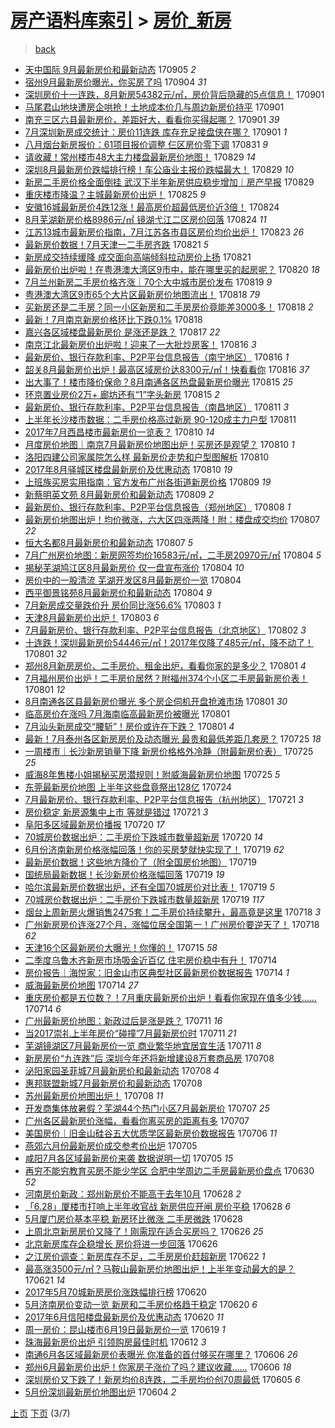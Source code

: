 [房产语料库索引](../../README.md)  > [房价_新房](房价_新房.md)
====
> [back](../README.md)

- [天中国际 9月最新房价和最新动态](http://jkwz.applinzi.com/ittc/7009742814064411665.html#%E5%A4%A9%E4%B8%AD%E5%9B%BD%E9%99%85+9%E6%9C%88%E6%9C%80%E6%96%B0%E6%88%BF%E4%BB%B7%E5%92%8C%E6%9C%80%E6%96%B0%E5%8A%A8%E6%80%81) 170905 *2* 
- [宿州9月最新房价曝光，你买房了吗](http://jkwz.applinzi.com/ittc/7009540844292670480.html#%E5%AE%BF%E5%B7%9E9%E6%9C%88%E6%9C%80%E6%96%B0%E6%88%BF%E4%BB%B7%E6%9B%9D%E5%85%89%EF%BC%8C%E4%BD%A0%E4%B9%B0%E6%88%BF%E4%BA%86%E5%90%97) 170904 *31* 
- [深圳房价十一连跌，8月新房54382元/㎡，房价背后隐藏的5点信息！](http://jkwz.applinzi.com/ittc/7008388348316746769.html#%E6%B7%B1%E5%9C%B3%E6%88%BF%E4%BB%B7%E5%8D%81%E4%B8%80%E8%BF%9E%E8%B7%8C%EF%BC%8C8%E6%9C%88%E6%96%B0%E6%88%BF54382%E5%85%83%2F%E3%8E%A1%EF%BC%8C%E6%88%BF%E4%BB%B7%E8%83%8C%E5%90%8E%E9%9A%90%E8%97%8F%E7%9A%845%E7%82%B9%E4%BF%A1%E6%81%AF%EF%BC%81) 170901  
- [马尾君山地块遭房企哄抢！土地成本价几与周边新房价持平](http://jkwz.applinzi.com/ittc/7008369873292624912.html#%E9%A9%AC%E5%B0%BE%E5%90%9B%E5%B1%B1%E5%9C%B0%E5%9D%97%E9%81%AD%E6%88%BF%E4%BC%81%E5%93%84%E6%8A%A2%EF%BC%81%E5%9C%9F%E5%9C%B0%E6%88%90%E6%9C%AC%E4%BB%B7%E5%87%A0%E4%B8%8E%E5%91%A8%E8%BE%B9%E6%96%B0%E6%88%BF%E4%BB%B7%E6%8C%81%E5%B9%B3) 170901  
- [南充三区六县最新房价，差距好大，看看你买得起哪？](http://jkwz.applinzi.com/ittc/7008290494847910929.html#%E5%8D%97%E5%85%85%E4%B8%89%E5%8C%BA%E5%85%AD%E5%8E%BF%E6%9C%80%E6%96%B0%E6%88%BF%E4%BB%B7%EF%BC%8C%E5%B7%AE%E8%B7%9D%E5%A5%BD%E5%A4%A7%EF%BC%8C%E7%9C%8B%E7%9C%8B%E4%BD%A0%E4%B9%B0%E5%BE%97%E8%B5%B7%E5%93%AA%EF%BC%9F) 170901 *39* 
- [7月深圳新房成交统计：房价11连跌 库存充足接盘侠在哪？](http://jkwz.applinzi.com/ittc/7008282229506311185.html#7%E6%9C%88%E6%B7%B1%E5%9C%B3%E6%96%B0%E6%88%BF%E6%88%90%E4%BA%A4%E7%BB%9F%E8%AE%A1%EF%BC%9A%E6%88%BF%E4%BB%B711%E8%BF%9E%E8%B7%8C+%E5%BA%93%E5%AD%98%E5%85%85%E8%B6%B3%E6%8E%A5%E7%9B%98%E4%BE%A0%E5%9C%A8%E5%93%AA%EF%BC%9F) 170901 *1* 
- [八月烟台新房报价：61项目报价调整 仨区房价零下调](http://jkwz.applinzi.com/ittc/7007964546093024273.html#%E5%85%AB%E6%9C%88%E7%83%9F%E5%8F%B0%E6%96%B0%E6%88%BF%E6%8A%A5%E4%BB%B7%EF%BC%9A61%E9%A1%B9%E7%9B%AE%E6%8A%A5%E4%BB%B7%E8%B0%83%E6%95%B4+%E4%BB%A8%E5%8C%BA%E6%88%BF%E4%BB%B7%E9%9B%B6%E4%B8%8B%E8%B0%83) 170831 *9* 
- [请收藏！常州楼市48大主力楼盘最新房价地图！](http://jkwz.applinzi.com/ittc/7007254223102936080.html#%E8%AF%B7%E6%94%B6%E8%97%8F%EF%BC%81%E5%B8%B8%E5%B7%9E%E6%A5%BC%E5%B8%8248%E5%A4%A7%E4%B8%BB%E5%8A%9B%E6%A5%BC%E7%9B%98%E6%9C%80%E6%96%B0%E6%88%BF%E4%BB%B7%E5%9C%B0%E5%9B%BE%EF%BC%81) 170829 *14* 
- [深圳8月最新房价跌幅排行榜！车公庙业主报价跌幅最大！](http://jkwz.applinzi.com/ittc/7007254761487991824.html#%E6%B7%B1%E5%9C%B38%E6%9C%88%E6%9C%80%E6%96%B0%E6%88%BF%E4%BB%B7%E8%B7%8C%E5%B9%85%E6%8E%92%E8%A1%8C%E6%A6%9C%EF%BC%81%E8%BD%A6%E5%85%AC%E5%BA%99%E4%B8%9A%E4%B8%BB%E6%8A%A5%E4%BB%B7%E8%B7%8C%E5%B9%85%E6%9C%80%E5%A4%A7%EF%BC%81) 170829 *10* 
- [新房二手房价格全面倒挂 武汉下半年新房供应稳步增加｜房产早报](http://jkwz.applinzi.com/ittc/7007157858603631632.html#%E6%96%B0%E6%88%BF%E4%BA%8C%E6%89%8B%E6%88%BF%E4%BB%B7%E6%A0%BC%E5%85%A8%E9%9D%A2%E5%80%92%E6%8C%82+%E6%AD%A6%E6%B1%89%E4%B8%8B%E5%8D%8A%E5%B9%B4%E6%96%B0%E6%88%BF%E4%BE%9B%E5%BA%94%E7%A8%B3%E6%AD%A5%E5%A2%9E%E5%8A%A0%EF%BD%9C%E6%88%BF%E4%BA%A7%E6%97%A9%E6%8A%A5) 170829  
- [重庆楼市降温？主城最新房价出炉！](http://jkwz.applinzi.com/ittc/7005523242910221328.html#%E9%87%8D%E5%BA%86%E6%A5%BC%E5%B8%82%E9%99%8D%E6%B8%A9%EF%BC%9F%E4%B8%BB%E5%9F%8E%E6%9C%80%E6%96%B0%E6%88%BF%E4%BB%B7%E5%87%BA%E7%82%89%EF%BC%81) 170825 *9* 
- [安徽16城最新房价4跌12涨！最高房价超最低房价近3倍！](http://jkwz.applinzi.com/ittc/7005305619245188112.html#%E5%AE%89%E5%BE%BD16%E5%9F%8E%E6%9C%80%E6%96%B0%E6%88%BF%E4%BB%B74%E8%B7%8C12%E6%B6%A8%EF%BC%81%E6%9C%80%E9%AB%98%E6%88%BF%E4%BB%B7%E8%B6%85%E6%9C%80%E4%BD%8E%E6%88%BF%E4%BB%B7%E8%BF%913%E5%80%8D%EF%BC%81) 170824  
- [8月芜湖新房价格8986元/㎡ 镜湖弋江二区房价回落](http://jkwz.applinzi.com/ittc/7005294790328189968.html#8%E6%9C%88%E8%8A%9C%E6%B9%96%E6%96%B0%E6%88%BF%E4%BB%B7%E6%A0%BC8986%E5%85%83%2F%E3%8E%A1+%E9%95%9C%E6%B9%96%E5%BC%8B%E6%B1%9F%E4%BA%8C%E5%8C%BA%E6%88%BF%E4%BB%B7%E5%9B%9E%E8%90%BD) 170824 *11* 
- [江苏13城市最新房价指南，7月江苏各市县区房价均价出炉！](http://jkwz.applinzi.com/ittc/7005073289960227856.html#%E6%B1%9F%E8%8B%8F13%E5%9F%8E%E5%B8%82%E6%9C%80%E6%96%B0%E6%88%BF%E4%BB%B7%E6%8C%87%E5%8D%97%EF%BC%8C7%E6%9C%88%E6%B1%9F%E8%8B%8F%E5%90%84%E5%B8%82%E5%8E%BF%E5%8C%BA%E6%88%BF%E4%BB%B7%E5%9D%87%E4%BB%B7%E5%87%BA%E7%82%89%EF%BC%81) 170823 *26* 
- [最新房价数据！7月天津一二手房齐跌](http://jkwz.applinzi.com/ittc/7004336325220893712.html#%E6%9C%80%E6%96%B0%E6%88%BF%E4%BB%B7%E6%95%B0%E6%8D%AE%EF%BC%817%E6%9C%88%E5%A4%A9%E6%B4%A5%E4%B8%80%E4%BA%8C%E6%89%8B%E6%88%BF%E9%BD%90%E8%B7%8C) 170821 *5* 
- [新房成交持续缓降 成交面向高端倾斜拉动房价上扬](http://jkwz.applinzi.com/ittc/7004216918779888656.html#%E6%96%B0%E6%88%BF%E6%88%90%E4%BA%A4%E6%8C%81%E7%BB%AD%E7%BC%93%E9%99%8D+%E6%88%90%E4%BA%A4%E9%9D%A2%E5%90%91%E9%AB%98%E7%AB%AF%E5%80%BE%E6%96%9C%E6%8B%89%E5%8A%A8%E6%88%BF%E4%BB%B7%E4%B8%8A%E6%89%AC) 170821  
- [最新房价出炉啦！在粤港澳大湾区9市中，能在哪里买的起房呢？](http://jkwz.applinzi.com/ittc/7003819705788531728.html#%E6%9C%80%E6%96%B0%E6%88%BF%E4%BB%B7%E5%87%BA%E7%82%89%E5%95%A6%EF%BC%81%E5%9C%A8%E7%B2%A4%E6%B8%AF%E6%BE%B3%E5%A4%A7%E6%B9%BE%E5%8C%BA9%E5%B8%82%E4%B8%AD%EF%BC%8C%E8%83%BD%E5%9C%A8%E5%93%AA%E9%87%8C%E4%B9%B0%E7%9A%84%E8%B5%B7%E6%88%BF%E5%91%A2%EF%BC%9F) 170820 *18* 
- [7月兰州新房二手房价格齐涨｜70个大中城市房价发布](http://jkwz.applinzi.com/ittc/7003531257013863440.html#7%E6%9C%88%E5%85%B0%E5%B7%9E%E6%96%B0%E6%88%BF%E4%BA%8C%E6%89%8B%E6%88%BF%E4%BB%B7%E6%A0%BC%E9%BD%90%E6%B6%A8%EF%BD%9C70%E4%B8%AA%E5%A4%A7%E4%B8%AD%E5%9F%8E%E5%B8%82%E6%88%BF%E4%BB%B7%E5%8F%91%E5%B8%83) 170819 *9* 
- [粤港澳大湾区9市65个大片区最新房价地图流出！](http://jkwz.applinzi.com/ittc/7003172995340960784.html#%E7%B2%A4%E6%B8%AF%E6%BE%B3%E5%A4%A7%E6%B9%BE%E5%8C%BA9%E5%B8%8265%E4%B8%AA%E5%A4%A7%E7%89%87%E5%8C%BA%E6%9C%80%E6%96%B0%E6%88%BF%E4%BB%B7%E5%9C%B0%E5%9B%BE%E6%B5%81%E5%87%BA%EF%BC%81) 170818 *79* 
- [买新房还是二手房？同一小区新房和二手房房价竟能差3000多！](http://jkwz.applinzi.com/ittc/7003152053499855888.html#%E4%B9%B0%E6%96%B0%E6%88%BF%E8%BF%98%E6%98%AF%E4%BA%8C%E6%89%8B%E6%88%BF%EF%BC%9F%E5%90%8C%E4%B8%80%E5%B0%8F%E5%8C%BA%E6%96%B0%E6%88%BF%E5%92%8C%E4%BA%8C%E6%89%8B%E6%88%BF%E6%88%BF%E4%BB%B7%E7%AB%9F%E8%83%BD%E5%B7%AE3000%E5%A4%9A%EF%BC%81) 170818 *2* 
- [最新！7月南京新房价格环比下跌0.1%](http://jkwz.applinzi.com/ittc/7003085405954769936.html#%E6%9C%80%E6%96%B0%EF%BC%817%E6%9C%88%E5%8D%97%E4%BA%AC%E6%96%B0%E6%88%BF%E4%BB%B7%E6%A0%BC%E7%8E%AF%E6%AF%94%E4%B8%8B%E8%B7%8C0.1%25) 170818  
- [嘉兴各区域楼盘最新房价 是涨还是跌？](http://jkwz.applinzi.com/ittc/7002724732385100817.html#%E5%98%89%E5%85%B4%E5%90%84%E5%8C%BA%E5%9F%9F%E6%A5%BC%E7%9B%98%E6%9C%80%E6%96%B0%E6%88%BF%E4%BB%B7+%E6%98%AF%E6%B6%A8%E8%BF%98%E6%98%AF%E8%B7%8C%EF%BC%9F) 170817 *22* 
- [南京江北最新房价出炉啦！迎来了一大批炒房客！](http://jkwz.applinzi.com/ittc/7002420960198919185.html#%E5%8D%97%E4%BA%AC%E6%B1%9F%E5%8C%97%E6%9C%80%E6%96%B0%E6%88%BF%E4%BB%B7%E5%87%BA%E7%82%89%E5%95%A6%EF%BC%81%E8%BF%8E%E6%9D%A5%E4%BA%86%E4%B8%80%E5%A4%A7%E6%89%B9%E7%82%92%E6%88%BF%E5%AE%A2%EF%BC%81) 170816 *3* 
- [最新房价、银行存款利率、P2P平台信息报告（南宁地区）](http://jkwz.applinzi.com/ittc/7002392908995757073.html#%E6%9C%80%E6%96%B0%E6%88%BF%E4%BB%B7%E3%80%81%E9%93%B6%E8%A1%8C%E5%AD%98%E6%AC%BE%E5%88%A9%E7%8E%87%E3%80%81P2P%E5%B9%B3%E5%8F%B0%E4%BF%A1%E6%81%AF%E6%8A%A5%E5%91%8A%EF%BC%88%E5%8D%97%E5%AE%81%E5%9C%B0%E5%8C%BA%EF%BC%89) 170816 *1* 
- [韶关8月最新房价出炉！最高区域房价达8300元/㎡！快看看你](http://jkwz.applinzi.com/ittc/7002325661077996561.html#%E9%9F%B6%E5%85%B38%E6%9C%88%E6%9C%80%E6%96%B0%E6%88%BF%E4%BB%B7%E5%87%BA%E7%82%89%EF%BC%81%E6%9C%80%E9%AB%98%E5%8C%BA%E5%9F%9F%E6%88%BF%E4%BB%B7%E8%BE%BE8300%E5%85%83%2F%E3%8E%A1%EF%BC%81%E5%BF%AB%E7%9C%8B%E7%9C%8B%E4%BD%A0) 170816 *37* 
- [出大事了！楼市降价保命？8月南通各区热盘最新房价曝光](http://jkwz.applinzi.com/ittc/7002061215218795536.html#%E5%87%BA%E5%A4%A7%E4%BA%8B%E4%BA%86%EF%BC%81%E6%A5%BC%E5%B8%82%E9%99%8D%E4%BB%B7%E4%BF%9D%E5%91%BD%EF%BC%9F8%E6%9C%88%E5%8D%97%E9%80%9A%E5%90%84%E5%8C%BA%E7%83%AD%E7%9B%98%E6%9C%80%E6%96%B0%E6%88%BF%E4%BB%B7%E6%9B%9D%E5%85%89) 170815 *25* 
- [环京置业房价2万+ 廊坊还有“1”字头新房](http://jkwz.applinzi.com/ittc/7002055158266332177.html#%E7%8E%AF%E4%BA%AC%E7%BD%AE%E4%B8%9A%E6%88%BF%E4%BB%B72%E4%B8%87%2B+%E5%BB%8A%E5%9D%8A%E8%BF%98%E6%9C%89%E2%80%9C1%E2%80%9D%E5%AD%97%E5%A4%B4%E6%96%B0%E6%88%BF) 170815 *2* 
- [最新房价、银行存款利率、P2P平台信息报告（南昌地区）](http://jkwz.applinzi.com/ittc/7000535234662368273.html#%E6%9C%80%E6%96%B0%E6%88%BF%E4%BB%B7%E3%80%81%E9%93%B6%E8%A1%8C%E5%AD%98%E6%AC%BE%E5%88%A9%E7%8E%87%E3%80%81P2P%E5%B9%B3%E5%8F%B0%E4%BF%A1%E6%81%AF%E6%8A%A5%E5%91%8A%EF%BC%88%E5%8D%97%E6%98%8C%E5%9C%B0%E5%8C%BA%EF%BC%89) 170811 *3* 
- [上半年长沙楼市数据：二手房价格高过新房 90-120成主力户型](http://jkwz.applinzi.com/ittc/7000477796768678929.html#%E4%B8%8A%E5%8D%8A%E5%B9%B4%E9%95%BF%E6%B2%99%E6%A5%BC%E5%B8%82%E6%95%B0%E6%8D%AE%EF%BC%9A%E4%BA%8C%E6%89%8B%E6%88%BF%E4%BB%B7%E6%A0%BC%E9%AB%98%E8%BF%87%E6%96%B0%E6%88%BF+90-120%E6%88%90%E4%B8%BB%E5%8A%9B%E6%88%B7%E5%9E%8B) 170811  
- [2017年7月西昌楼市最新房价一览表？](http://jkwz.applinzi.com/ittc/7000304643744465936.html#2017%E5%B9%B47%E6%9C%88%E8%A5%BF%E6%98%8C%E6%A5%BC%E5%B8%82%E6%9C%80%E6%96%B0%E6%88%BF%E4%BB%B7%E4%B8%80%E8%A7%88%E8%A1%A8%EF%BC%9F) 170810 *14* 
- [月度房价地图｜南京7月最新房价地图出炉！买房还是观望？](http://jkwz.applinzi.com/ittc/7000102214281200657.html#%E6%9C%88%E5%BA%A6%E6%88%BF%E4%BB%B7%E5%9C%B0%E5%9B%BE%EF%BD%9C%E5%8D%97%E4%BA%AC7%E6%9C%88%E6%9C%80%E6%96%B0%E6%88%BF%E4%BB%B7%E5%9C%B0%E5%9B%BE%E5%87%BA%E7%82%89%EF%BC%81%E4%B9%B0%E6%88%BF%E8%BF%98%E6%98%AF%E8%A7%82%E6%9C%9B%EF%BC%9F) 170810 *1* 
- [洛阳四建公司家属院怎么样 最新房价走势和户型图解析](http://jkwz.applinzi.com/ittc/7000098790999327760.html#%E6%B4%9B%E9%98%B3%E5%9B%9B%E5%BB%BA%E5%85%AC%E5%8F%B8%E5%AE%B6%E5%B1%9E%E9%99%A2%E6%80%8E%E4%B9%88%E6%A0%B7+%E6%9C%80%E6%96%B0%E6%88%BF%E4%BB%B7%E8%B5%B0%E5%8A%BF%E5%92%8C%E6%88%B7%E5%9E%8B%E5%9B%BE%E8%A7%A3%E6%9E%90) 170810  
- [2017年8月驿城区楼盘最新房价及优惠动态](http://jkwz.applinzi.com/ittc/7000084476779299856.html#2017%E5%B9%B48%E6%9C%88%E9%A9%BF%E5%9F%8E%E5%8C%BA%E6%A5%BC%E7%9B%98%E6%9C%80%E6%96%B0%E6%88%BF%E4%BB%B7%E5%8F%8A%E4%BC%98%E6%83%A0%E5%8A%A8%E6%80%81) 170810 *19* 
- [上班族买房实用指南：官方发布广州各街道新房价格](http://jkwz.applinzi.com/ittc/6999837338170295312.html#%E4%B8%8A%E7%8F%AD%E6%97%8F%E4%B9%B0%E6%88%BF%E5%AE%9E%E7%94%A8%E6%8C%87%E5%8D%97%EF%BC%9A%E5%AE%98%E6%96%B9%E5%8F%91%E5%B8%83%E5%B9%BF%E5%B7%9E%E5%90%84%E8%A1%97%E9%81%93%E6%96%B0%E6%88%BF%E4%BB%B7%E6%A0%BC) 170809 *19* 
- [新蔡明英文苑 8月最新房价和最新动态](http://jkwz.applinzi.com/ittc/6999753934590444561.html#%E6%96%B0%E8%94%A1%E6%98%8E%E8%8B%B1%E6%96%87%E8%8B%91+8%E6%9C%88%E6%9C%80%E6%96%B0%E6%88%BF%E4%BB%B7%E5%92%8C%E6%9C%80%E6%96%B0%E5%8A%A8%E6%80%81) 170809 *2* 
- [最新房价、银行存款利率、P2P平台信息报告（郑州地区）](http://jkwz.applinzi.com/ittc/6999421631943148560.html#%E6%9C%80%E6%96%B0%E6%88%BF%E4%BB%B7%E3%80%81%E9%93%B6%E8%A1%8C%E5%AD%98%E6%AC%BE%E5%88%A9%E7%8E%87%E3%80%81P2P%E5%B9%B3%E5%8F%B0%E4%BF%A1%E6%81%AF%E6%8A%A5%E5%91%8A%EF%BC%88%E9%83%91%E5%B7%9E%E5%9C%B0%E5%8C%BA%EF%BC%89) 170808 *1* 
- [最新房价地图出炉！均价微涨，六大区四涨两降！附：楼盘成交均价](http://jkwz.applinzi.com/ittc/6999183389931078672.html#%E6%9C%80%E6%96%B0%E6%88%BF%E4%BB%B7%E5%9C%B0%E5%9B%BE%E5%87%BA%E7%82%89%EF%BC%81%E5%9D%87%E4%BB%B7%E5%BE%AE%E6%B6%A8%EF%BC%8C%E5%85%AD%E5%A4%A7%E5%8C%BA%E5%9B%9B%E6%B6%A8%E4%B8%A4%E9%99%8D%EF%BC%81%E9%99%84%EF%BC%9A%E6%A5%BC%E7%9B%98%E6%88%90%E4%BA%A4%E5%9D%87%E4%BB%B7) 170807 *22* 
- [恒大名都8月最新房价和最新动态](http://jkwz.applinzi.com/ittc/6998974351498806288.html#%E6%81%92%E5%A4%A7%E5%90%8D%E9%83%BD8%E6%9C%88%E6%9C%80%E6%96%B0%E6%88%BF%E4%BB%B7%E5%92%8C%E6%9C%80%E6%96%B0%E5%8A%A8%E6%80%81) 170807 *5* 
- [7月广州房价地图：新房网签均价16583元/㎡，二手房20970元/㎡](http://jkwz.applinzi.com/ittc/6997961266105451537.html#7%E6%9C%88%E5%B9%BF%E5%B7%9E%E6%88%BF%E4%BB%B7%E5%9C%B0%E5%9B%BE%EF%BC%9A%E6%96%B0%E6%88%BF%E7%BD%91%E7%AD%BE%E5%9D%87%E4%BB%B716583%E5%85%83%2F%E3%8E%A1%EF%BC%8C%E4%BA%8C%E6%89%8B%E6%88%BF20970%E5%85%83%2F%E3%8E%A1) 170804 *5* 
- [揭秘芜湖鸠江区8月最新房价 仅一盘宣布涨价](http://jkwz.applinzi.com/ittc/6997910099216303121.html#%E6%8F%AD%E7%A7%98%E8%8A%9C%E6%B9%96%E9%B8%A0%E6%B1%9F%E5%8C%BA8%E6%9C%88%E6%9C%80%E6%96%B0%E6%88%BF%E4%BB%B7+%E4%BB%85%E4%B8%80%E7%9B%98%E5%AE%A3%E5%B8%83%E6%B6%A8%E4%BB%B7) 170804 *10* 
- [房价中的一股清流 芜湖开发区8月最新房价一览](http://jkwz.applinzi.com/ittc/6997903193294767120.html#%E6%88%BF%E4%BB%B7%E4%B8%AD%E7%9A%84%E4%B8%80%E8%82%A1%E6%B8%85%E6%B5%81+%E8%8A%9C%E6%B9%96%E5%BC%80%E5%8F%91%E5%8C%BA8%E6%9C%88%E6%9C%80%E6%96%B0%E6%88%BF%E4%BB%B7%E4%B8%80%E8%A7%88) 170804  
- [西平御景铭苑8月最新房价和最新动态](http://jkwz.applinzi.com/ittc/6997858072985601041.html#%E8%A5%BF%E5%B9%B3%E5%BE%A1%E6%99%AF%E9%93%AD%E8%8B%918%E6%9C%88%E6%9C%80%E6%96%B0%E6%88%BF%E4%BB%B7%E5%92%8C%E6%9C%80%E6%96%B0%E5%8A%A8%E6%80%81) 170804 *9* 
- [7月新房成交量跌价升 房价同比涨56.6%](http://jkwz.applinzi.com/ittc/6997545179895301137.html#7%E6%9C%88%E6%96%B0%E6%88%BF%E6%88%90%E4%BA%A4%E9%87%8F%E8%B7%8C%E4%BB%B7%E5%8D%87+%E6%88%BF%E4%BB%B7%E5%90%8C%E6%AF%94%E6%B6%A856.6%25) 170803 *1* 
- [天津8月最新房价出炉！](http://jkwz.applinzi.com/ittc/6997494672921199632.html#%E5%A4%A9%E6%B4%A58%E6%9C%88%E6%9C%80%E6%96%B0%E6%88%BF%E4%BB%B7%E5%87%BA%E7%82%89%EF%BC%81) 170803 *6* 
- [7月最新房价、银行存款利率、P2P平台信息报告（北京地区）](http://jkwz.applinzi.com/ittc/6997197809764533265.html#7%E6%9C%88%E6%9C%80%E6%96%B0%E6%88%BF%E4%BB%B7%E3%80%81%E9%93%B6%E8%A1%8C%E5%AD%98%E6%AC%BE%E5%88%A9%E7%8E%87%E3%80%81P2P%E5%B9%B3%E5%8F%B0%E4%BF%A1%E6%81%AF%E6%8A%A5%E5%91%8A%EF%BC%88%E5%8C%97%E4%BA%AC%E5%9C%B0%E5%8C%BA%EF%BC%89) 170802 *3* 
- [十连跌！深圳最新房价54446元/㎡！2017年仅降了485元/㎡，降不动了！](http://jkwz.applinzi.com/ittc/6996930075210286096.html#%E5%8D%81%E8%BF%9E%E8%B7%8C%EF%BC%81%E6%B7%B1%E5%9C%B3%E6%9C%80%E6%96%B0%E6%88%BF%E4%BB%B754446%E5%85%83%2F%E3%8E%A1%EF%BC%812017%E5%B9%B4%E4%BB%85%E9%99%8D%E4%BA%86485%E5%85%83%2F%E3%8E%A1%EF%BC%8C%E9%99%8D%E4%B8%8D%E5%8A%A8%E4%BA%86%EF%BC%81) 170801 *32* 
- [郑州8月新房房价、二手房价、租金出炉，看看你家的是多少？](http://jkwz.applinzi.com/ittc/6996923006172267537.html#%E9%83%91%E5%B7%9E8%E6%9C%88%E6%96%B0%E6%88%BF%E6%88%BF%E4%BB%B7%E3%80%81%E4%BA%8C%E6%89%8B%E6%88%BF%E4%BB%B7%E3%80%81%E7%A7%9F%E9%87%91%E5%87%BA%E7%82%89%EF%BC%8C%E7%9C%8B%E7%9C%8B%E4%BD%A0%E5%AE%B6%E7%9A%84%E6%98%AF%E5%A4%9A%E5%B0%91%EF%BC%9F) 170801 *4* 
- [7月福州房价出炉！二手房价居然？附福州374个小区二手房最新房价表！](http://jkwz.applinzi.com/ittc/6996896904208974864.html#7%E6%9C%88%E7%A6%8F%E5%B7%9E%E6%88%BF%E4%BB%B7%E5%87%BA%E7%82%89%EF%BC%81%E4%BA%8C%E6%89%8B%E6%88%BF%E4%BB%B7%E5%B1%85%E7%84%B6%EF%BC%9F%E9%99%84%E7%A6%8F%E5%B7%9E374%E4%B8%AA%E5%B0%8F%E5%8C%BA%E4%BA%8C%E6%89%8B%E6%88%BF%E6%9C%80%E6%96%B0%E6%88%BF%E4%BB%B7%E8%A1%A8%EF%BC%81) 170801 *12* 
- [8月南通各区县最新房价曝光 多个房企伺机开盘抢滩市场](http://jkwz.applinzi.com/ittc/6996855761958093840.html#8%E6%9C%88%E5%8D%97%E9%80%9A%E5%90%84%E5%8C%BA%E5%8E%BF%E6%9C%80%E6%96%B0%E6%88%BF%E4%BB%B7%E6%9B%9D%E5%85%89+%E5%A4%9A%E4%B8%AA%E6%88%BF%E4%BC%81%E4%BC%BA%E6%9C%BA%E5%BC%80%E7%9B%98%E6%8A%A2%E6%BB%A9%E5%B8%82%E5%9C%BA) 170801 *30* 
- [临高房价在涨吗 7月海南临高最新房价被曝光](http://jkwz.applinzi.com/ittc/6996794161985225744.html#%E4%B8%B4%E9%AB%98%E6%88%BF%E4%BB%B7%E5%9C%A8%E6%B6%A8%E5%90%97+7%E6%9C%88%E6%B5%B7%E5%8D%97%E4%B8%B4%E9%AB%98%E6%9C%80%E6%96%B0%E6%88%BF%E4%BB%B7%E8%A2%AB%E6%9B%9D%E5%85%89) 170801  
- [7月汕头新房成交“腰斩”！房价或许在下跌？](http://jkwz.applinzi.com/ittc/6996785677856146449.html#7%E6%9C%88%E6%B1%95%E5%A4%B4%E6%96%B0%E6%88%BF%E6%88%90%E4%BA%A4%E2%80%9C%E8%85%B0%E6%96%A9%E2%80%9D%EF%BC%81%E6%88%BF%E4%BB%B7%E6%88%96%E8%AE%B8%E5%9C%A8%E4%B8%8B%E8%B7%8C%EF%BC%9F) 170801 *4* 
- [最新！7月泰州各区新房房价及动态曝光 最贵和最低差距几套房？](http://jkwz.applinzi.com/ittc/6994257542409356305.html#%E6%9C%80%E6%96%B0%EF%BC%817%E6%9C%88%E6%B3%B0%E5%B7%9E%E5%90%84%E5%8C%BA%E6%96%B0%E6%88%BF%E6%88%BF%E4%BB%B7%E5%8F%8A%E5%8A%A8%E6%80%81%E6%9B%9D%E5%85%89+%E6%9C%80%E8%B4%B5%E5%92%8C%E6%9C%80%E4%BD%8E%E5%B7%AE%E8%B7%9D%E5%87%A0%E5%A5%97%E6%88%BF%EF%BC%9F) 170725 *18* 
- [一周楼市｜长沙新房销量下降 新房价格格外冷静（附最新房价表）](http://jkwz.applinzi.com/ittc/6994191149731152913.html#%E4%B8%80%E5%91%A8%E6%A5%BC%E5%B8%82%EF%BD%9C%E9%95%BF%E6%B2%99%E6%96%B0%E6%88%BF%E9%94%80%E9%87%8F%E4%B8%8B%E9%99%8D+%E6%96%B0%E6%88%BF%E4%BB%B7%E6%A0%BC%E6%A0%BC%E5%A4%96%E5%86%B7%E9%9D%99%EF%BC%88%E9%99%84%E6%9C%80%E6%96%B0%E6%88%BF%E4%BB%B7%E8%A1%A8%EF%BC%89) 170725 *25* 
- [威海8年售楼小姐揭秘买房潜规则！附威海最新房价地图](http://jkwz.applinzi.com/ittc/6994161864098186256.html#%E5%A8%81%E6%B5%B78%E5%B9%B4%E5%94%AE%E6%A5%BC%E5%B0%8F%E5%A7%90%E6%8F%AD%E7%A7%98%E4%B9%B0%E6%88%BF%E6%BD%9C%E8%A7%84%E5%88%99%EF%BC%81%E9%99%84%E5%A8%81%E6%B5%B7%E6%9C%80%E6%96%B0%E6%88%BF%E4%BB%B7%E5%9C%B0%E5%9B%BE) 170725 *5* 
- [东莞最新房价地图 上半年这些盘竟祭出128亿](http://jkwz.applinzi.com/ittc/6993846501531714576.html#%E4%B8%9C%E8%8E%9E%E6%9C%80%E6%96%B0%E6%88%BF%E4%BB%B7%E5%9C%B0%E5%9B%BE+%E4%B8%8A%E5%8D%8A%E5%B9%B4%E8%BF%99%E4%BA%9B%E7%9B%98%E7%AB%9F%E7%A5%AD%E5%87%BA128%E4%BA%BF) 170724  
- [7月最新房价、银行存款利率、P2P平台信息报告（杭州地区）](http://jkwz.applinzi.com/ittc/6992810193245963280.html#7%E6%9C%88%E6%9C%80%E6%96%B0%E6%88%BF%E4%BB%B7%E3%80%81%E9%93%B6%E8%A1%8C%E5%AD%98%E6%AC%BE%E5%88%A9%E7%8E%87%E3%80%81P2P%E5%B9%B3%E5%8F%B0%E4%BF%A1%E6%81%AF%E6%8A%A5%E5%91%8A%EF%BC%88%E6%9D%AD%E5%B7%9E%E5%9C%B0%E5%8C%BA%EF%BC%89) 170721 *3* 
- [房价稳定 新房源集中上市 等就是错过](http://jkwz.applinzi.com/ittc/6992664636548449297.html#%E6%88%BF%E4%BB%B7%E7%A8%B3%E5%AE%9A+%E6%96%B0%E6%88%BF%E6%BA%90%E9%9B%86%E4%B8%AD%E4%B8%8A%E5%B8%82+%E7%AD%89%E5%B0%B1%E6%98%AF%E9%94%99%E8%BF%87) 170721 *3* 
- [阜阳多区域最新房价播报](http://jkwz.applinzi.com/ittc/6992437397869298705.html#%E9%98%9C%E9%98%B3%E5%A4%9A%E5%8C%BA%E5%9F%9F%E6%9C%80%E6%96%B0%E6%88%BF%E4%BB%B7%E6%92%AD%E6%8A%A5) 170720 *17* 
- [70城房价数据出炉：二手房价下跌城市数量超新房](http://jkwz.applinzi.com/ittc/6992304656775382032.html#70%E5%9F%8E%E6%88%BF%E4%BB%B7%E6%95%B0%E6%8D%AE%E5%87%BA%E7%82%89%EF%BC%9A%E4%BA%8C%E6%89%8B%E6%88%BF%E4%BB%B7%E4%B8%8B%E8%B7%8C%E5%9F%8E%E5%B8%82%E6%95%B0%E9%87%8F%E8%B6%85%E6%96%B0%E6%88%BF) 170720 *14* 
- [6月份济南新房价格涨幅回落！你的买房梦就快实现了！](http://jkwz.applinzi.com/ittc/6992037328238150673.html#6%E6%9C%88%E4%BB%BD%E6%B5%8E%E5%8D%97%E6%96%B0%E6%88%BF%E4%BB%B7%E6%A0%BC%E6%B6%A8%E5%B9%85%E5%9B%9E%E8%90%BD%EF%BC%81%E4%BD%A0%E7%9A%84%E4%B9%B0%E6%88%BF%E6%A2%A6%E5%B0%B1%E5%BF%AB%E5%AE%9E%E7%8E%B0%E4%BA%86%EF%BC%81) 170719 *62* 
- [最新房价数据！这些地方降价了（附全国房价地图）](http://jkwz.applinzi.com/ittc/6992014918805881873.html#%E6%9C%80%E6%96%B0%E6%88%BF%E4%BB%B7%E6%95%B0%E6%8D%AE%EF%BC%81%E8%BF%99%E4%BA%9B%E5%9C%B0%E6%96%B9%E9%99%8D%E4%BB%B7%E4%BA%86%EF%BC%88%E9%99%84%E5%85%A8%E5%9B%BD%E6%88%BF%E4%BB%B7%E5%9C%B0%E5%9B%BE%EF%BC%89) 170719  
- [国统局最新数据！长沙新房价格涨幅回落](http://jkwz.applinzi.com/ittc/6991963182732936208.html#%E5%9B%BD%E7%BB%9F%E5%B1%80%E6%9C%80%E6%96%B0%E6%95%B0%E6%8D%AE%EF%BC%81%E9%95%BF%E6%B2%99%E6%96%B0%E6%88%BF%E4%BB%B7%E6%A0%BC%E6%B6%A8%E5%B9%85%E5%9B%9E%E8%90%BD) 170719 *19* 
- [哈尔滨最新房价数据出炉，还有全国70城房价对比表！](http://jkwz.applinzi.com/ittc/6991932732371108880.html#%E5%93%88%E5%B0%94%E6%BB%A8%E6%9C%80%E6%96%B0%E6%88%BF%E4%BB%B7%E6%95%B0%E6%8D%AE%E5%87%BA%E7%82%89%EF%BC%8C%E8%BF%98%E6%9C%89%E5%85%A8%E5%9B%BD70%E5%9F%8E%E6%88%BF%E4%BB%B7%E5%AF%B9%E6%AF%94%E8%A1%A8%EF%BC%81) 170719 *5* 
- [70城房价数据出炉：二手房价下跌城市数量超新房](http://jkwz.applinzi.com/ittc/6991797846565979153.html#70%E5%9F%8E%E6%88%BF%E4%BB%B7%E6%95%B0%E6%8D%AE%E5%87%BA%E7%82%89%EF%BC%9A%E4%BA%8C%E6%89%8B%E6%88%BF%E4%BB%B7%E4%B8%8B%E8%B7%8C%E5%9F%8E%E5%B8%82%E6%95%B0%E9%87%8F%E8%B6%85%E6%96%B0%E6%88%BF) 170719 *117* 
- [烟台上周新房火爆销售2475套！二手房价持续攀升，最高竟是这里](http://jkwz.applinzi.com/ittc/6991715763382387728.html#%E7%83%9F%E5%8F%B0%E4%B8%8A%E5%91%A8%E6%96%B0%E6%88%BF%E7%81%AB%E7%88%86%E9%94%80%E5%94%AE2475%E5%A5%97%EF%BC%81%E4%BA%8C%E6%89%8B%E6%88%BF%E4%BB%B7%E6%8C%81%E7%BB%AD%E6%94%80%E5%8D%87%EF%BC%8C%E6%9C%80%E9%AB%98%E7%AB%9F%E6%98%AF%E8%BF%99%E9%87%8C) 170718 *3* 
- [广州新房房价连涨27个月，涨幅位居全国第一！广州房价要逆天了！](http://jkwz.applinzi.com/ittc/6991644009314124816.html#%E5%B9%BF%E5%B7%9E%E6%96%B0%E6%88%BF%E6%88%BF%E4%BB%B7%E8%BF%9E%E6%B6%A827%E4%B8%AA%E6%9C%88%EF%BC%8C%E6%B6%A8%E5%B9%85%E4%BD%8D%E5%B1%85%E5%85%A8%E5%9B%BD%E7%AC%AC%E4%B8%80%EF%BC%81%E5%B9%BF%E5%B7%9E%E6%88%BF%E4%BB%B7%E8%A6%81%E9%80%86%E5%A4%A9%E4%BA%86%EF%BC%81) 170718 *62* 
- [天津16个区最新房价大曝光！你懂的！](http://jkwz.applinzi.com/ittc/6990657441656996881.html#%E5%A4%A9%E6%B4%A516%E4%B8%AA%E5%8C%BA%E6%9C%80%E6%96%B0%E6%88%BF%E4%BB%B7%E5%A4%A7%E6%9B%9D%E5%85%89%EF%BC%81%E4%BD%A0%E6%87%82%E7%9A%84%EF%BC%81) 170715 *58* 
- [二季度乌鲁木齐新房市场吸金近百亿 住宅房价稳中有升！](http://jkwz.applinzi.com/ittc/6990182667780621328.html#%E4%BA%8C%E5%AD%A3%E5%BA%A6%E4%B9%8C%E9%B2%81%E6%9C%A8%E9%BD%90%E6%96%B0%E6%88%BF%E5%B8%82%E5%9C%BA%E5%90%B8%E9%87%91%E8%BF%91%E7%99%BE%E4%BA%BF+%E4%BD%8F%E5%AE%85%E6%88%BF%E4%BB%B7%E7%A8%B3%E4%B8%AD%E6%9C%89%E5%8D%87%EF%BC%81) 170714  
- [房价报告｜海悦家：旧金山市区典型社区最新房价数据报告](http://jkwz.applinzi.com/ittc/6990181570198373393.html#%E6%88%BF%E4%BB%B7%E6%8A%A5%E5%91%8A%EF%BD%9C%E6%B5%B7%E6%82%A6%E5%AE%B6%EF%BC%9A%E6%97%A7%E9%87%91%E5%B1%B1%E5%B8%82%E5%8C%BA%E5%85%B8%E5%9E%8B%E7%A4%BE%E5%8C%BA%E6%9C%80%E6%96%B0%E6%88%BF%E4%BB%B7%E6%95%B0%E6%8D%AE%E6%8A%A5%E5%91%8A) 170714 *1* 
- [威海最新房价地图](http://jkwz.applinzi.com/ittc/6990174450090509328.html#%E5%A8%81%E6%B5%B7%E6%9C%80%E6%96%B0%E6%88%BF%E4%BB%B7%E5%9C%B0%E5%9B%BE) 170714 *27* 
- [重庆房价都是五位数？！7月重庆最新房价出炉！看看你家现在值多少钱……](http://jkwz.applinzi.com/ittc/6990134125766640656.html#%E9%87%8D%E5%BA%86%E6%88%BF%E4%BB%B7%E9%83%BD%E6%98%AF%E4%BA%94%E4%BD%8D%E6%95%B0%EF%BC%9F%EF%BC%817%E6%9C%88%E9%87%8D%E5%BA%86%E6%9C%80%E6%96%B0%E6%88%BF%E4%BB%B7%E5%87%BA%E7%82%89%EF%BC%81%E7%9C%8B%E7%9C%8B%E4%BD%A0%E5%AE%B6%E7%8E%B0%E5%9C%A8%E5%80%BC%E5%A4%9A%E5%B0%91%E9%92%B1%E2%80%A6%E2%80%A6) 170714 *6* 
- [广州最新房价地图：新政过后是涨是跌？](http://jkwz.applinzi.com/ittc/6989143201624359953.html#%E5%B9%BF%E5%B7%9E%E6%9C%80%E6%96%B0%E6%88%BF%E4%BB%B7%E5%9C%B0%E5%9B%BE%EF%BC%9A%E6%96%B0%E6%94%BF%E8%BF%87%E5%90%8E%E6%98%AF%E6%B6%A8%E6%98%AF%E8%B7%8C%EF%BC%9F) 170711 *16* 
- [当2017崇礼上半年房价“碰撞”7月最新房价时](http://jkwz.applinzi.com/ittc/6989059890692490257.html#%E5%BD%932017%E5%B4%87%E7%A4%BC%E4%B8%8A%E5%8D%8A%E5%B9%B4%E6%88%BF%E4%BB%B7%E2%80%9C%E7%A2%B0%E6%92%9E%E2%80%9D7%E6%9C%88%E6%9C%80%E6%96%B0%E6%88%BF%E4%BB%B7%E6%97%B6) 170711 *21* 
- [芜湖镜湖区7月最新房价一览 商业繁华地宜居宜生活](http://jkwz.applinzi.com/ittc/6988987435198186512.html#%E8%8A%9C%E6%B9%96%E9%95%9C%E6%B9%96%E5%8C%BA7%E6%9C%88%E6%9C%80%E6%96%B0%E6%88%BF%E4%BB%B7%E4%B8%80%E8%A7%88+%E5%95%86%E4%B8%9A%E7%B9%81%E5%8D%8E%E5%9C%B0%E5%AE%9C%E5%B1%85%E5%AE%9C%E7%94%9F%E6%B4%BB) 170711 *8* 
- [新房房价“九连跌”后 深圳今年还将新增建设8万套商品房](http://jkwz.applinzi.com/ittc/6987968117022917648.html#%E6%96%B0%E6%88%BF%E6%88%BF%E4%BB%B7%E2%80%9C%E4%B9%9D%E8%BF%9E%E8%B7%8C%E2%80%9D%E5%90%8E+%E6%B7%B1%E5%9C%B3%E4%BB%8A%E5%B9%B4%E8%BF%98%E5%B0%86%E6%96%B0%E5%A2%9E%E5%BB%BA%E8%AE%BE8%E4%B8%87%E5%A5%97%E5%95%86%E5%93%81%E6%88%BF) 170708  
- [泌阳家园圣菲城7月最新房价和最新动态](http://jkwz.applinzi.com/ittc/6987903093743027205.html#%E6%B3%8C%E9%98%B3%E5%AE%B6%E5%9B%AD%E5%9C%A3%E8%8F%B2%E5%9F%8E7%E6%9C%88%E6%9C%80%E6%96%B0%E6%88%BF%E4%BB%B7%E5%92%8C%E6%9C%80%E6%96%B0%E5%8A%A8%E6%80%81) 170708 *4* 
- [惠邦联盟新城7月最新房价和最新动态](http://jkwz.applinzi.com/ittc/6987902760576877573.html#%E6%83%A0%E9%82%A6%E8%81%94%E7%9B%9F%E6%96%B0%E5%9F%8E7%E6%9C%88%E6%9C%80%E6%96%B0%E6%88%BF%E4%BB%B7%E5%92%8C%E6%9C%80%E6%96%B0%E5%8A%A8%E6%80%81) 170708  
- [苏州最新房价地图出炉！](http://jkwz.applinzi.com/ittc/6987879292657468421.html#%E8%8B%8F%E5%B7%9E%E6%9C%80%E6%96%B0%E6%88%BF%E4%BB%B7%E5%9C%B0%E5%9B%BE%E5%87%BA%E7%82%89%EF%BC%81) 170708 *11* 
- [开发商集体放暑假？芜湖44个热门小区7月最新房价](http://jkwz.applinzi.com/ittc/6987607438206174224.html#%E5%BC%80%E5%8F%91%E5%95%86%E9%9B%86%E4%BD%93%E6%94%BE%E6%9A%91%E5%81%87%EF%BC%9F%E8%8A%9C%E6%B9%9644%E4%B8%AA%E7%83%AD%E9%97%A8%E5%B0%8F%E5%8C%BA7%E6%9C%88%E6%9C%80%E6%96%B0%E6%88%BF%E4%BB%B7) 170707 *25* 
- [广州各区最新房价涨幅，看看你离买房的距离有多](http://jkwz.applinzi.com/ittc/6987566852778492933.html#%E5%B9%BF%E5%B7%9E%E5%90%84%E5%8C%BA%E6%9C%80%E6%96%B0%E6%88%BF%E4%BB%B7%E6%B6%A8%E5%B9%85%EF%BC%8C%E7%9C%8B%E7%9C%8B%E4%BD%A0%E7%A6%BB%E4%B9%B0%E6%88%BF%E7%9A%84%E8%B7%9D%E7%A6%BB%E6%9C%89%E5%A4%9A) 170707  
- [美国房价｜旧金山硅谷五大优质学区最新房价数据报告](http://jkwz.applinzi.com/ittc/6987104240538223620.html#%E7%BE%8E%E5%9B%BD%E6%88%BF%E4%BB%B7%EF%BD%9C%E6%97%A7%E9%87%91%E5%B1%B1%E7%A1%85%E8%B0%B7%E4%BA%94%E5%A4%A7%E4%BC%98%E8%B4%A8%E5%AD%A6%E5%8C%BA%E6%9C%80%E6%96%B0%E6%88%BF%E4%BB%B7%E6%95%B0%E6%8D%AE%E6%8A%A5%E5%91%8A) 170706 *11* 
- [燕郊六月份最新房价成交参考价出炉](http://jkwz.applinzi.com/ittc/6986902356615496709.html#%E7%87%95%E9%83%8A%E5%85%AD%E6%9C%88%E4%BB%BD%E6%9C%80%E6%96%B0%E6%88%BF%E4%BB%B7%E6%88%90%E4%BA%A4%E5%8F%82%E8%80%83%E4%BB%B7%E5%87%BA%E7%82%89) 170705  
- [咸阳7月各区域最新房价来袭 数据说明一切](http://jkwz.applinzi.com/ittc/6986760226584658948.html#%E5%92%B8%E9%98%B37%E6%9C%88%E5%90%84%E5%8C%BA%E5%9F%9F%E6%9C%80%E6%96%B0%E6%88%BF%E4%BB%B7%E6%9D%A5%E8%A2%AD+%E6%95%B0%E6%8D%AE%E8%AF%B4%E6%98%8E%E4%B8%80%E5%88%87) 170705 *15* 
- [再穷不能穷教育买房不能少学区 合肥中学周边二手房最新房价盘点](http://jkwz.applinzi.com/ittc/6985007510061581317.html#%E5%86%8D%E7%A9%B7%E4%B8%8D%E8%83%BD%E7%A9%B7%E6%95%99%E8%82%B2%E4%B9%B0%E6%88%BF%E4%B8%8D%E8%83%BD%E5%B0%91%E5%AD%A6%E5%8C%BA+%E5%90%88%E8%82%A5%E4%B8%AD%E5%AD%A6%E5%91%A8%E8%BE%B9%E4%BA%8C%E6%89%8B%E6%88%BF%E6%9C%80%E6%96%B0%E6%88%BF%E4%BB%B7%E7%9B%98%E7%82%B9) 170630 *52* 
- [河南房价新政：郑州新房价不能高于去年10月](http://jkwz.applinzi.com/ittc/6984296587063723013.html#%E6%B2%B3%E5%8D%97%E6%88%BF%E4%BB%B7%E6%96%B0%E6%94%BF%EF%BC%9A%E9%83%91%E5%B7%9E%E6%96%B0%E6%88%BF%E4%BB%B7%E4%B8%8D%E8%83%BD%E9%AB%98%E4%BA%8E%E5%8E%BB%E5%B9%B410%E6%9C%88) 170628 *2* 
- [「6.28」厦楼市打响上半年收官战 新房供应开闸 房价平稳](http://jkwz.applinzi.com/ittc/6984124179660948485.html#%E3%80%8C6.28%E3%80%8D%E5%8E%A6%E6%A5%BC%E5%B8%82%E6%89%93%E5%93%8D%E4%B8%8A%E5%8D%8A%E5%B9%B4%E6%94%B6%E5%AE%98%E6%88%98+%E6%96%B0%E6%88%BF%E4%BE%9B%E5%BA%94%E5%BC%80%E9%97%B8+%E6%88%BF%E4%BB%B7%E5%B9%B3%E7%A8%B3) 170628 *6* 
- [5月厦门房价基本平稳 新房环比微涨 二手房微跌](http://jkwz.applinzi.com/ittc/6984113062289081348.html#5%E6%9C%88%E5%8E%A6%E9%97%A8%E6%88%BF%E4%BB%B7%E5%9F%BA%E6%9C%AC%E5%B9%B3%E7%A8%B3+%E6%96%B0%E6%88%BF%E7%8E%AF%E6%AF%94%E5%BE%AE%E6%B6%A8+%E4%BA%8C%E6%89%8B%E6%88%BF%E5%BE%AE%E8%B7%8C) 170628  
- [上周北京新房房价又降了！刚需现在适合买房吗？](http://jkwz.applinzi.com/ittc/6983589102447232004.html#%E4%B8%8A%E5%91%A8%E5%8C%97%E4%BA%AC%E6%96%B0%E6%88%BF%E6%88%BF%E4%BB%B7%E5%8F%88%E9%99%8D%E4%BA%86%EF%BC%81%E5%88%9A%E9%9C%80%E7%8E%B0%E5%9C%A8%E9%80%82%E5%90%88%E4%B9%B0%E6%88%BF%E5%90%97%EF%BC%9F) 170626 *25* 
- [北京新房库存企稳增长 房价将进一步回落](http://jkwz.applinzi.com/ittc/6983538017695171589.html#%E5%8C%97%E4%BA%AC%E6%96%B0%E6%88%BF%E5%BA%93%E5%AD%98%E4%BC%81%E7%A8%B3%E5%A2%9E%E9%95%BF+%E6%88%BF%E4%BB%B7%E5%B0%86%E8%BF%9B%E4%B8%80%E6%AD%A5%E5%9B%9E%E8%90%BD) 170626  
- [之江房价调查：新房库存不足，二手房房价赶超新房](http://jkwz.applinzi.com/ittc/6982001168216491013.html#%E4%B9%8B%E6%B1%9F%E6%88%BF%E4%BB%B7%E8%B0%83%E6%9F%A5%EF%BC%9A%E6%96%B0%E6%88%BF%E5%BA%93%E5%AD%98%E4%B8%8D%E8%B6%B3%EF%BC%8C%E4%BA%8C%E6%89%8B%E6%88%BF%E6%88%BF%E4%BB%B7%E8%B5%B6%E8%B6%85%E6%96%B0%E6%88%BF) 170622 *1* 
- [最高涨3500元/㎡？马鞍山最新房价地图出炉！上半年变动最大的是？](http://jkwz.applinzi.com/ittc/6981664298605478917.html#%E6%9C%80%E9%AB%98%E6%B6%A83500%E5%85%83%2F%E3%8E%A1%EF%BC%9F%E9%A9%AC%E9%9E%8D%E5%B1%B1%E6%9C%80%E6%96%B0%E6%88%BF%E4%BB%B7%E5%9C%B0%E5%9B%BE%E5%87%BA%E7%82%89%EF%BC%81%E4%B8%8A%E5%8D%8A%E5%B9%B4%E5%8F%98%E5%8A%A8%E6%9C%80%E5%A4%A7%E7%9A%84%E6%98%AF%EF%BC%9F) 170621 *14* 
- [2017年5月70城新房房价涨跌幅排行榜](http://jkwz.applinzi.com/ittc/6981283408666690565.html#2017%E5%B9%B45%E6%9C%8870%E5%9F%8E%E6%96%B0%E6%88%BF%E6%88%BF%E4%BB%B7%E6%B6%A8%E8%B7%8C%E5%B9%85%E6%8E%92%E8%A1%8C%E6%A6%9C) 170620  
- [5月济南房价变动一览 新房和二手房价格趋于稳定](http://jkwz.applinzi.com/ittc/6981186641799414788.html#5%E6%9C%88%E6%B5%8E%E5%8D%97%E6%88%BF%E4%BB%B7%E5%8F%98%E5%8A%A8%E4%B8%80%E8%A7%88+%E6%96%B0%E6%88%BF%E5%92%8C%E4%BA%8C%E6%89%8B%E6%88%BF%E4%BB%B7%E6%A0%BC%E8%B6%8B%E4%BA%8E%E7%A8%B3%E5%AE%9A) 170620 *6* 
- [2017年6月信阳楼盘最新房价及优惠动态](http://jkwz.applinzi.com/ittc/6981171064108221444.html#2017%E5%B9%B46%E6%9C%88%E4%BF%A1%E9%98%B3%E6%A5%BC%E7%9B%98%E6%9C%80%E6%96%B0%E6%88%BF%E4%BB%B7%E5%8F%8A%E4%BC%98%E6%83%A0%E5%8A%A8%E6%80%81) 170620 *11* 
- [周一房价：昆山楼市6月19日最新房价一览](http://jkwz.applinzi.com/ittc/6980700842150593541.html#%E5%91%A8%E4%B8%80%E6%88%BF%E4%BB%B7%EF%BC%9A%E6%98%86%E5%B1%B1%E6%A5%BC%E5%B8%826%E6%9C%8819%E6%97%A5%E6%9C%80%E6%96%B0%E6%88%BF%E4%BB%B7%E4%B8%80%E8%A7%88) 170619 *1* 
- [珠海最新房价出炉 引领购房最佳时机](http://jkwz.applinzi.com/ittc/6978286574570570756.html#%E7%8F%A0%E6%B5%B7%E6%9C%80%E6%96%B0%E6%88%BF%E4%BB%B7%E5%87%BA%E7%82%89+%E5%BC%95%E9%A2%86%E8%B4%AD%E6%88%BF%E6%9C%80%E4%BD%B3%E6%97%B6%E6%9C%BA) 170612 *3* 
- [南通6月各区域最新房价表曝光 你准备的首付够买在哪里？](http://jkwz.applinzi.com/ittc/6976090219232101381.html#%E5%8D%97%E9%80%9A6%E6%9C%88%E5%90%84%E5%8C%BA%E5%9F%9F%E6%9C%80%E6%96%B0%E6%88%BF%E4%BB%B7%E8%A1%A8%E6%9B%9D%E5%85%89+%E4%BD%A0%E5%87%86%E5%A4%87%E7%9A%84%E9%A6%96%E4%BB%98%E5%A4%9F%E4%B9%B0%E5%9C%A8%E5%93%AA%E9%87%8C%EF%BC%9F) 170606 *26* 
- [郑州6月最新房价出炉！你家房子涨价了吗？建议收藏……](http://jkwz.applinzi.com/ittc/6975970219515184133.html#%E9%83%91%E5%B7%9E6%E6%9C%88%E6%9C%80%E6%96%B0%E6%88%BF%E4%BB%B7%E5%87%BA%E7%82%89%EF%BC%81%E4%BD%A0%E5%AE%B6%E6%88%BF%E5%AD%90%E6%B6%A8%E4%BB%B7%E4%BA%86%E5%90%97%EF%BC%9F%E5%BB%BA%E8%AE%AE%E6%94%B6%E8%97%8F%E2%80%A6%E2%80%A6) 170606 *18* 
- [深圳房价又下跌了！新房均价8连跌，二手房均价创70周最低](http://jkwz.applinzi.com/ittc/6975710773308294148.html#%E6%B7%B1%E5%9C%B3%E6%88%BF%E4%BB%B7%E5%8F%88%E4%B8%8B%E8%B7%8C%E4%BA%86%EF%BC%81%E6%96%B0%E6%88%BF%E5%9D%87%E4%BB%B78%E8%BF%9E%E8%B7%8C%EF%BC%8C%E4%BA%8C%E6%89%8B%E6%88%BF%E5%9D%87%E4%BB%B7%E5%88%9B70%E5%91%A8%E6%9C%80%E4%BD%8E) 170605 *6* 
- [5月份深圳最新房价地图出炉](http://jkwz.applinzi.com/ittc/6975285715486114821.html#5%E6%9C%88%E4%BB%BD%E6%B7%B1%E5%9C%B3%E6%9C%80%E6%96%B0%E6%88%BF%E4%BB%B7%E5%9C%B0%E5%9B%BE%E5%87%BA%E7%82%89) 170604 *2* 


 [上页](房价_新房4.md) [下页](房价_新房2.md)          (3/7)